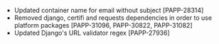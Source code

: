 * Updated container name for email without subject [PAPP-28314]
* Removed django, certifi and requests dependencies in order to use platform packages [PAPP-31096, PAPP-30822, PAPP-31082]
* Updated Django's URL validator regex [PAPP-27936]